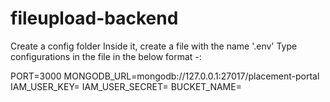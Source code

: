 # fileupload-backend

Create a config folder
Inside it, create a file with the name '.env'
Type configurations in the file in the below format -: 

PORT=3000
MONGODB_URL=mongodb://127.0.0.1:27017/placement-portal
IAM_USER_KEY=
IAM_USER_SECRET=
BUCKET_NAME=


